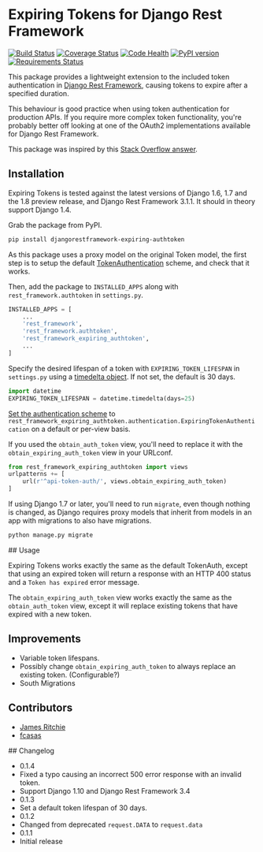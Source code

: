 # Expiring Tokens for Django Rest Framework

[![Build Status](https://travis-ci.org/JamesRitchie/django-rest-framework-expiring-tokens.svg?branch=master)](https://travis-ci.org/JamesRitchie/django-rest-framework-expiring-tokens)
[![Coverage Status](https://coveralls.io/repos/JamesRitchie/django-rest-framework-expiring-tokens/badge.svg)](https://coveralls.io/r/JamesRitchie/django-rest-framework-expiring-tokens)
[![Code Health](https://landscape.io/github/JamesRitchie/django-rest-framework-expiring-tokens/master/landscape.svg?style=flat)](https://landscape.io/github/JamesRitchie/django-rest-framework-expiring-tokens/master)
[![PyPI version](https://badge.fury.io/py/djangorestframework-expiring-authtoken.svg)](http://badge.fury.io/py/djangorestframework-expiring-authtoken)
[![Requirements Status](https://requires.io/github/JamesRitchie/django-rest-framework-expiring-tokens/requirements.svg?branch=master)](https://requires.io/github/JamesRitchie/django-rest-framework-expiring-tokens/requirements/?branch=master)

This package provides a lightweight extension to the included token
authentication in
[Django Rest Framework](http://www.django-rest-framework.org/), causing tokens
to expire after a specified duration.

This behaviour is good practice when using token authentication for production
APIs.
If you require more complex token functionality, you're probably better off
looking at one of the OAuth2 implementations available for Django Rest
Framework.

This package was inspired by this
[Stack Overflow answer](http://stackoverflow.com/a/15380732).

## Installation

Expiring Tokens is tested against the latest versions of Django 1.6, 1.7 and
the 1.8 preview release, and Django Rest Framework 3.1.1.
It should in theory support Django 1.4.

Grab the package from PyPI.

```zsh
pip install djangorestframework-expiring-authtoken
```

As this package uses a proxy model on the original Token model, the first step
is to setup the default
[TokenAuthentication](http://www.django-rest-framework.org/api-guide/authentication/#tokenauthentication)
scheme, and check that it works.

Then, add the package to `INSTALLED_APPS` along with `rest_framework.authtoken` in `settings.py`.

```python
INSTALLED_APPS = [
    ...
    'rest_framework',
    'rest_framework.authtoken',
    'rest_framework_expiring_authtoken',
    ...
]
```

Specify the desired lifespan of a token with `EXPIRING_TOKEN_LIFESPAN` in
`settings.py` using a
[timedelta object](https://docs.python.org/2/library/datetime.html#timedelta-objects).
If not set, the default is 30 days.

```python
import datetime
EXPIRING_TOKEN_LIFESPAN = datetime.timedelta(days=25)
```

[Set the authentication scheme](http://www.django-rest-framework.org/api-guide/authentication/#setting-the-authentication-scheme) to `rest_framework_expiring_authtoken.authentication.ExpiringTokenAuthentication`
on a default or per-view basis.

If you used the `obtain_auth_token` view, you'll need to replace it with the  `obtain_expiring_auth_token` view in your URLconf.

```python
from rest_framework_expiring_authtoken import views
urlpatterns += [
    url(r'^api-token-auth/', views.obtain_expiring_auth_token)
]
```

If using Django 1.7 or later, you'll need to run `migrate`, even though nothing
is changed, as Django requires proxy models that inherit from models in an
app with migrations to also have migrations.

```zsh
python manage.py migrate
```

## Usage

Expiring Tokens works exactly the same as the default TokenAuth, except that using an expired token will return a response with an HTTP 400 status and a `Token has expired` error message.

The `obtain_expiring_auth_token` view works exactly the same as the `obtain_auth_token` view, except it will replace existing tokens that have expired with a new token.

## Improvements

 * Variable token lifespans.
 * Possibly change `obtain_expiring_auth_token` to always replace an existing token. (Configurable?)
 * South Migrations

## Contributors

 * [James Ritchie](https://github.com/JamesRitchie)
 * [fcasas](https://github.com/fcasas)

## Changelog

 * 0.1.4
  * Fixed a typo causing an incorrect 500 error response with an invalid token.
  * Support Django 1.10 and Django Rest Framework 3.4
 * 0.1.3
  * Set a default token lifespan of 30 days.
 * 0.1.2
  * Changed from deprecated `request.DATA` to `request.data`
 * 0.1.1
  * Initial release
